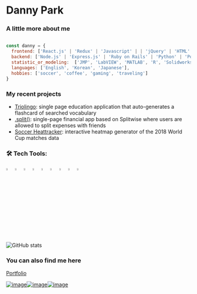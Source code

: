 # Danny Park

### A little more about me

```Javascript

const danny = {
  frontend: ['React.js' | 'Redux' | 'Javascript' | | 'jQuery' | 'HTML' | 'CSS' | 'd3.js'],
  backend: ['Node.js' | 'Express.js' | 'Ruby on Rails' | 'Python' | 'PostgreSQL' | 'MongoDB'],
  statistic_or_modeling:  ['JMP', 'LabVIEW', 'MATLAB', 'R', 'Solidworks'],
  languages: ['English', 'Korean', 'Japanese'],
  hobbies: ['soccer', 'coffee', 'gaming', 'traveling']
}

```

### My recent projects
- [Triolingo](https://triolingo-mern.herokuapp.com/): single page education application that auto-generates a flashcard of searched vocabulary
- [.split()](https://splitsplit.herokuapp.com/#/): single-page financial app based on Splitwise where users are allowed to split expenses with friends
- [Soccer Heattracker](https://dannyjwpark.github.io/SoccerHeatTracker/#): interactive heatmap generator of the 2018 World Cup matches data

### 🛠️ Tech Tools:

<div style="margin: 1em 0;">
  <img src="https://cdn.jsdelivr.net/gh/devicons/devicon/icons/javascript/javascript-original.svg" alt="JavasSript" width="4%" />
  <img src="https://cdn.jsdelivr.net/gh/devicons/devicon/icons/html5/html5-original.svg" alt="HTML5" width="4%" />
  <img src="https://cdn.jsdelivr.net/gh/devicons/devicon/icons/css3/css3-original.svg" alt="CSS3" width="4%" />
  <img src="https://cdn.jsdelivr.net/gh/devicons/devicon/icons/jquery/jquery-plain-wordmark.svg" alt="jQuery" width="4%"/>
  <img src="https://cdn.jsdelivr.net/gh/devicons/devicon/icons/github/github-original.svg" alt="GitHub" width="4%" />
  <img src="https://cdn.jsdelivr.net/gh/devicons/devicon/icons/nodejs/nodejs-original.svg" alt="NodeJs" width="4%" />
  <img src="https://cdn.jsdelivr.net/gh/devicons/devicon/icons/vscode/vscode-original-wordmark.svg" alt="VScode" width="4%" />
  <img src="https://cdn.jsdelivr.net/gh/devicons/devicon/icons/ruby/ruby-original-wordmark.svg" alt="Ruby" width="4%" />
  <img src="https://cdn.jsdelivr.net/gh/devicons/devicon/icons/rails/rails-original-wordmark.svg" alt="Rails" width="4%" />
</div>

<br/>

![GitHub stats](https://github-readme-stats.vercel.app/api?username=dannyjwpark&count_private=true)


### You can also find me here
[Portfolio](https://dannyjwpark.github.io/dannyjwp/)

[![image](https://img.shields.io/badge/LinkedIn-0077B5?style=for-the-badge&logo=linkedin&logoColor=white)](https://www.linkedin.com/in/dannyjwp/)[![image](https://img.shields.io/badge/Gmail-D14836?style=for-the-badge&logo=gmail&logoColor=white)](mailto:dannyjwp@gmail.com)[![image](https://img.shields.io/badge/AngelList-b6b9b9?style=for-the-badge&logo=AngelList&logoColor=black)](https://angel.co/u/jong-woon-park)

